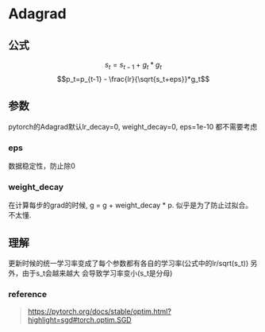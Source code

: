 <script type="text/javascript" src="http://cdn.mathjax.org/mathjax/latest/MathJax.js?config=default"></script>
# Adagrad
## 公式
$$s_t=s_{t-1}+g_t*g_t$$
$$p_t=p_{t-1} - \frac{lr}{\sqrt{s_t+eps}}*g_t$$

## 参数
pytorch的Adagrad默认lr_decay=0, weight_decay=0, eps=1e-10 都不需要考虑
### eps
数据稳定性，防止除0
### weight_decay
在计算每步的grad的时候, g = g + weight_decay * p.
似乎是为了防止过拟合。不太懂.
## 理解
更新时候的统一学习率变成了每个参数都有各自的学习率(公式中的lr/sqrt(s_t))
另外，由于s_t会越来越大 会导致学习率变小(s_t是分母)
### reference
> https://pytorch.org/docs/stable/optim.html?highlight=sgd#torch.optim.SGD

